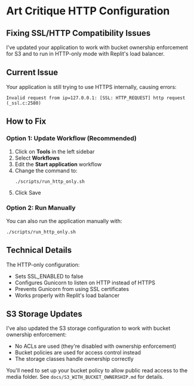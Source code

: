 # Art Critique HTTP Configuration

## Fixing SSL/HTTP Compatibility Issues

I've updated your application to work with bucket ownership enforcement for S3 and to run in HTTP-only mode with Replit's load balancer. 

## Current Issue

Your application is still trying to use HTTPS internally, causing errors:
```
Invalid request from ip=127.0.0.1: [SSL: HTTP_REQUEST] http request (_ssl.c:2580)
```

## How to Fix

### Option 1: Update Workflow (Recommended)

1. Click on **Tools** in the left sidebar
2. Select **Workflows**
3. Edit the **Start application** workflow
4. Change the command to:
   ```
   ./scripts/run_http_only.sh
   ```
5. Click Save

### Option 2: Run Manually

You can also run the application manually with:
```
./scripts/run_http_only.sh
```

## Technical Details

The HTTP-only configuration:
- Sets SSL_ENABLED to false
- Configures Gunicorn to listen on HTTP instead of HTTPS
- Prevents Gunicorn from using SSL certificates
- Works properly with Replit's load balancer

## S3 Storage Updates

I've also updated the S3 storage configuration to work with bucket ownership enforcement:
- No ACLs are used (they're disabled with ownership enforcement)
- Bucket policies are used for access control instead
- The storage classes handle ownership correctly

You'll need to set up your bucket policy to allow public read access to the media folder. See `docs/S3_WITH_BUCKET_OWNERSHIP.md` for details.